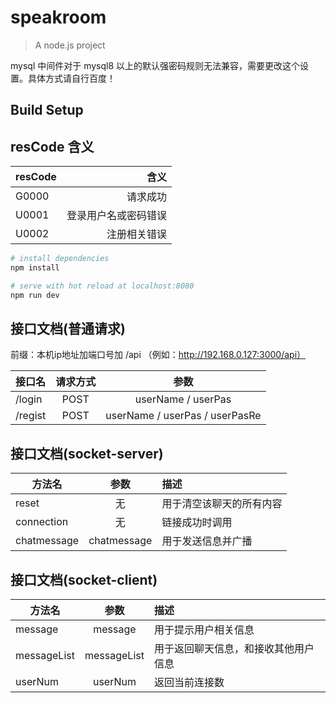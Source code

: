 # speakroom

> A node.js project

mysql 中间件对于 mysql8 以上的默认强密码规则无法兼容，需要更改这个设置。具体方式请自行百度！

## Build Setup

## resCode 含义
| resCode        | 含义    |
| --------   | -----:   |
| G0000        | 请求成功      |
| U0001        | 登录用户名或密码错误     |
| U0002        | 注册相关错误     |

``` bash
# install dependencies
npm install

# serve with hot reload at localhost:8080
npm run dev
```
## 接口文档(普通请求)
<!-- <font color=#00ffff>  字体改成蓝色了 </font>   -->
前缀：本机ip地址加端口号加 /api （例如：http://192.168.0.127:3000/api）

| 接口名        | 请求方式    |  参数   |
| --------   | :-----:   | :----: |
| /login        | POST      |   userName / userPas    |
| /regist        | POST      |   userName / userPas / userPasRe    |

## 接口文档(socket-server)
| 方法名             |  参数   | 描述 |
| --------          | :----: | :---- |
| reset             |   无    | 用于清空该聊天的所有内容 |
| connection        |   无   | 链接成功时调用 |
| chatmessage       |   chatmessage    | 用于发送信息并广播 |
## 接口文档(socket-client)
| 方法名             |  参数   | 描述 |
| --------          | :----: | :---- |
| message           |   message    | 用于提示用户相关信息 |
| messageList       |   messageList    | 用于返回聊天信息，和接收其他用户信息 |
| userNum       |   userNum    | 返回当前连接数 |